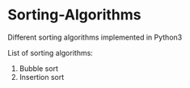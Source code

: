 # Sorting-Algorithms

Different sorting algorithms implemented in Python3

List of sorting algorithms:
1. Bubble sort
2. Insertion sort
